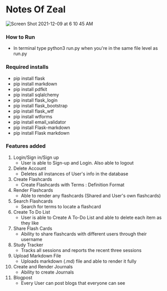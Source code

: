 # Notes Of Zeal

![Screen Shot 2021-12-09 at 6 10 45 AM](https://user-images.githubusercontent.com/87745895/145411785-b86471b3-860b-450c-8b3e-40de00adeffb.png)



### How to Run
* In terminal type python3 run.py when you're in the same file level as run.py


### Required installs
* pip install flask 
* pip install markdown 
* pip install pdfkit 
* pip install sqlalchemy 
* pip install flask_login 
* pip install flask_bootstrap 
* pip install flask_wtf 
* pip install wtforms 
* pip install email_validator
* pip install Flask-markdown
* pip install Flask markdown

### Features added
1. Login/Sign in/Sign up
    * User is able to Sign-up and Login. Also able to logout
2. Delete Account
    * Deletes all instances of User's info in the database
3. Create Flashcards
    * Create Flashcards with Terms : Definition Format
4. Render Flashcards
    * Able to render any flashcards (Shared and User's own flashcards)
5. Search Flashcards
    * Search for terms to locate a flashcard
6. Create To Do List
    * User is able to Create A To-Do List and able to delete each item as they like
7. Share Flash Cards
    * Ability to share flashcards with different users through their username 
8. Study Tracker
    * Tracks all sessions and reports the recent three sessions
9. Upload Markdown File
    * Uploads markdown (.md) file and able to render it fully
10. Create and Render Journals
    * Ability to create Journals
11. Blogpost
    * Every User can post blogs that everyone can see
